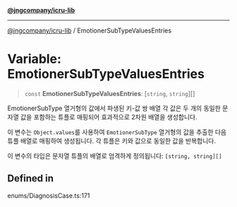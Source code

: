 [**@jngcompany/icru-lib**](../README.md)

***

[@jngcompany/icru-lib](../globals.md) / EmotionerSubTypeValuesEntries

# Variable: EmotionerSubTypeValuesEntries

> `const` **EmotionerSubTypeValuesEntries**: [`string`, `string`][]

EmotionerSubType 열거형의 값에서 파생된 키-값 쌍 배열
각 값은 두 개의 동일한 문자열 값을 포함하는 튜플로 매핑되어 효과적으로 2차원 배열을 생성합니다.

이 변수는 `Object.values`를 사용하여 `EmotionerSubType` 열거형의 값을 추출한 다음
튜플 배열로 매핑하여 생성됩니다. 각 튜플은 키와 값으로 동일한 값을 반복합니다.

이 변수의 타입은 문자열 튜플의 배열로 엄격하게 정의됩니다:
`[string, string][]`

## Defined in

enums/DiagnosisCase.ts:171
